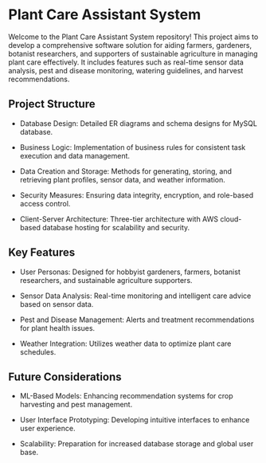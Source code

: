 
# Plant Care Assistant System

Welcome to the Plant Care Assistant System repository! This project aims to develop a comprehensive software solution for aiding farmers, gardeners, botanist researchers, and supporters of sustainable agriculture in managing plant care effectively. It includes features such as real-time sensor data analysis, pest and disease monitoring, watering guidelines, and harvest recommendations.

## Project Structure
- Database Design: Detailed ER diagrams and schema designs for MySQL database.

- Business Logic: Implementation of business rules for consistent task execution and data management.

- Data Creation and Storage: Methods for generating, storing, and retrieving plant profiles, sensor data, and weather information.

- Security Measures: Ensuring data integrity, encryption, and role-based access control.

- Client-Server Architecture: Three-tier architecture with AWS cloud-based database hosting for scalability and security.

## Key Features

- User Personas: Designed for hobbyist gardeners, farmers, botanist researchers, and sustainable agriculture supporters.

- Sensor Data Analysis: Real-time monitoring and intelligent care advice based on sensor data.

- Pest and Disease Management: Alerts and treatment recommendations for plant health issues.

- Weather Integration: Utilizes weather data to optimize plant care schedules.

## Future Considerations
- ML-Based Models: Enhancing recommendation systems for crop harvesting and pest management.

- User Interface Prototyping: Developing intuitive interfaces to enhance user experience.

- Scalability: Preparation for increased database storage and global user base.





